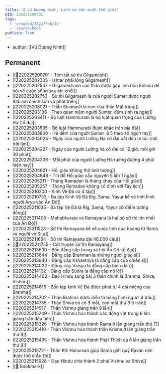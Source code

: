 ```yaml
---
title: '@ Vũ Dương Ninh, Lịch sử văn minh thế giới'
UID: 220225200601
tags:
  - 'created/2022/Feb/25'
  - 'source/book'
publish: True
---
```

- author: [[Vũ Dương Ninh]]

## Permanent
- [[💬220225200701 - Tóm tắt sử thi Gilgamesh]]
- [[220225202305 - Ishtar phải lòng Gilgamesh]]
- [[220225202547 - Gilgamesh xin các thần được gặp linh hồn Enkidu để hỏi về cuộc sống sau khi chết]]
- [[220225202753 - Sử thi Gilgamesh là của người Sumer được người Babilon chỉnh sửa và phát triển]]
- [[220225203021 - Thần Shamash là con của thần Mặt trăng]]
- [[220225203136 - Theo quan niệm người Sumer, đêm sinh ra ngày]]
- [[220225203411 - Bộ luật Hammurabi là bộ luật quan trọng của Lưỡng Hà Cổ đại]]
- [[220225203535 - Bộ luật Hammurabi được khắc trên bia đá]]
- [[220225203830 - Hệ đếm của người Sumer là 5 theo số ngón tay]]
- [[220225204024 - Ngày của người Lưỡng Hà cổ đại bắt đầu từ lúc mặt trời lặn]]
- [[220225204227 - Ngày của người Lưỡng hà cổ đại có 12 giờ, mỗi giờ 30 phút]]
- [[220225204336 - Mỗi phút của người Lưỡng Hà tương đương 4 phút hiện nay]]
- [[220225204621 - Hồi giáo không thờ ảnh tượng]]
- [[220225204848 - Tín đồ Hồi giáo cầu nguyện 5 lần 1 ngày]]
- [[220225205211 - Tháng Ramadan là tháng chay của Hồi giáo]]
- [[220225205257 - Tháng Ramadan không cố định với Tây lịch]]
- [[220225210200 - Kinh Vệ Đà có 4 tập]]
- [[220225210753 - Ba tập Kinh Vệ Đà Rig, Sama, Yayur kể về tình hình người Arya vào Ấn Độ]]
- [[220225211035 - Ba tập Vệ Đà là Rig, Sama, Yayur có điểm tương đồng]]
- [[220225211406 - Mahabharata và Ramayana là hai bộ sử thi lớn nhất của Ấn Độ]]
- [[220225211523 - Sử thi Ramayana kể về cuộc tình của hoàng tử Rama và người vợ Sita]]
- [[220225211654 - Sử thi Ramayana dài 48.000 câu]]
- [[💬220225211755 - Cốt truyện sử thi Ramayana]]
- [[220225213630 - Bốn đẳng cấp trong xã hội Ấn Độ cổ đại]]
- [[220225213844 - Đẳng cấp Brahman là những người giáo sĩ]]
- [[220225213940 - Đẳng cấp Kshastriya là đẳng cấp của chiến sĩ]]
- [[220225214022 - Đẳng cấp Vaisya là đẳng cấp bình dân]]
- [[220225214102 - Đẳng cấp Sudra là đẳng cấp nô lệ]]
- [[220225214402 - Đạo Hindu sùng bái 3 thần chính là Brahma, Shiva, Vishnu]]
- [[220225214616 - Bốn tập kinh Vệ Đà được phát từ 4 cái miệng của Brahma]]
- [[220225214702 - Thần Brahma được diễn tả bằng hình người 4 đầu]]
- [[220225214755 - Thần Shiva có có 3 mắt, con mắt thứ 3 ở trán]]
- [[220225214917 - Thần Vishnu giáng trần 9 lần]]
- [[220225215249 - Thần Vishnu hóa thành các động vật trong 6 lần giáng trần đầu tiên]]
- [[220225215326 - Thần Vishnu hóa thành Rama ở lần giáng trần thứ 7]]
- [[220225215410 - Thần Vishnu hóa thành thần Krisna ở lần giáng trần thứ 8]]
- [[220225215435 - Thần Vishnu hóa thành Phật Thích ca ở lần giáng trần thứ 9]]
- [[220225215721 - Thần Khỉ Hanuman giúp Rama giết quỷ Ravan nên được thờ ở Ấn Độ]]
- [[220225215928 - Đạo Hindu chia thành 2 phái Vishnu và Shiva]]
- [[📑 Bookmark]]


